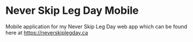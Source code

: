 # Never Skip Leg Day Mobile
Mobile application for my Never Skip Leg Day web app which can be found here at https://neverskiplegday.ca
